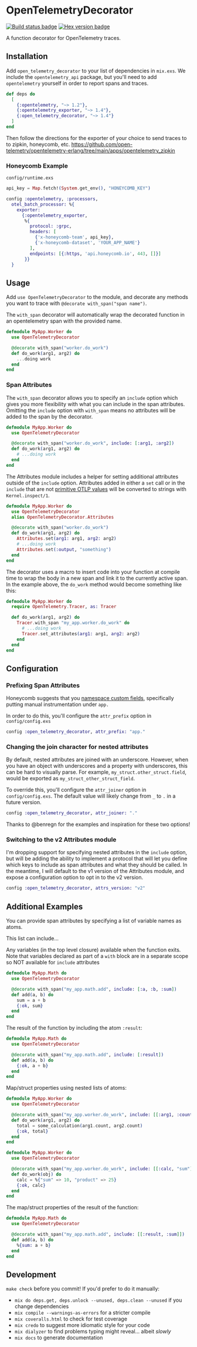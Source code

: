 # OpenTelemetryDecorator

[![Build status badge](https://github.com/marcdel/open_telemetry_decorator/workflows/Elixir%20CI/badge.svg)](https://github.com/marcdel/open_telemetry_decorator/actions)
[![Hex version badge](https://img.shields.io/hexpm/v/open_telemetry_decorator.svg)](https://hex.pm/packages/open_telemetry_decorator)

<!-- MDOC -->
<!-- INCLUDE -->
A function decorator for OpenTelemetry traces.

## Installation

Add `open_telemetry_decorator` to your list of dependencies in `mix.exs`. We include the `opentelemetry_api` package, but you'll need to add `opentelemetry` yourself in order to report spans and traces.

```elixir
def deps do
  [
    {:opentelemetry, "~> 1.2"},
    {:opentelemetry_exporter, "~> 1.4"},
    {:open_telemetry_decorator, "~> 1.4"}
  ]
end
```

Then follow the directions for the exporter of your choice to send traces to to zipkin, honeycomb, etc.
https://github.com/open-telemetry/opentelemetry-erlang/tree/main/apps/opentelemetry_zipkin

### Honeycomb Example

`config/runtime.exs`
```elixir
api_key = Map.fetch!(System.get_env(), "HONEYCOMB_KEY")

config :opentelemetry, :processors,
  otel_batch_processor: %{
    exporter:
      {:opentelemetry_exporter,
       %{
         protocol: :grpc,
         headers: [
           {'x-honeycomb-team', api_key},
           {'x-honeycomb-dataset', 'YOUR_APP_NAME'}
         ],
         endpoints: [{:https, 'api.honeycomb.io', 443, []}]
       }}
  }

```

## Usage

Add `use OpenTelemetryDecorator` to the module, and decorate any methods you want to trace with `@decorate with_span("span name")`.

The `with_span` decorator will automatically wrap the decorated function in an opentelemetry span with the provided name.

```elixir
defmodule MyApp.Worker do
  use OpenTelemetryDecorator

  @decorate with_span("worker.do_work")
  def do_work(arg1, arg2) do
    ...doing work
  end
end
```

### Span Attributes

The `with_span` decorator allows you to specify an `include` option which gives you more flexibility with what you can include in the span attributes. Omitting the `include` option with `with_span` means no attributes will be added to the span by the decorator.

```elixir
defmodule MyApp.Worker do
  use OpenTelemetryDecorator

  @decorate with_span("worker.do_work", include: [:arg1, :arg2])
  def do_work(arg1, arg2) do
    # ...doing work
  end
end
```

The Attributes module includes a helper for setting additional attributes outside of the `include` option. Attributes added in either a `set` call or in the `include` that are not [primitive OTLP values](https://github.com/open-telemetry/opentelemetry-specification/blob/main/specification/common/README.md#attribute) will be converted to strings with `Kernel.inspect/1`.

```elixir
defmodule MyApp.Worker do
  use OpenTelemetryDecorator
  alias OpenTelemetryDecorator.Attributes

  @decorate with_span("worker.do_work")
  def do_work(arg1, arg2) do
    Attributes.set(arg1: arg1, arg2: arg2)
    # ...doing work
    Attributes.set(:output, "something")
  end
end
```

The decorator uses a macro to insert code into your function at compile time to wrap the body in a new span and link it to the currently active span. In the example above, the `do_work` method would become something like this:

```elixir
defmodule MyApp.Worker do
  require OpenTelemetry.Tracer, as: Tracer

  def do_work(arg1, arg2) do
    Tracer.with_span "my_app.worker.do_work" do
      # ...doing work
      Tracer.set_attributes(arg1: arg1, arg2: arg2)
    end
  end
end
```

## Configuration

### Prefixing Span Attributes
Honeycomb suggests that you [namespace custom fields](https://docs.honeycomb.io/getting-data-in/data-best-practices/#namespace-custom-fields), specifically putting manual instrumentation under `app.`

In order to do this, you'll configure the `attr_prefix` option in `config/config.exs`
```elixir
config :open_telemetry_decorator, attr_prefix: "app."
```

### Changing the join character for nested attributes
By default, nested attributes are joined with an underscore. However, when you have an object with underscores and a property with underscores, this can be hard to visually parse. For example, `my_struct.other_struct.field`, would be exported as `my_struct_other_struct_field`.

To override this, you'll configure the `attr_joiner` option in `config/config.exs`. The default value will likely change from `_` to `.` in a future version.
```elixir
config :open_telemetry_decorator, attr_joiner: "."
```

Thanks to @benregn for the examples and inspiration for these two options!

### Switching to the v2 Attributes module

I'm dropping support for specifying nested attributes in the `include` option, but will be adding the ability to implement a protocol that will let you define which keys to include as span attributes and what they should be called. In the meantime, I will default to the v1 version of the Attributes module, and expose a configuration option to opt in to the v2 version.

```elixir
config :open_telemetry_decorator, attrs_version: "v2"
```

## Additional Examples

You can provide span attributes by specifying a list of variable names as atoms.

This list can include...

Any variables (in the top level closure) available when the function exits.
Note that variables declared as part of a `with` block are in a separate scope so NOT available for `include` attributes

```elixir
defmodule MyApp.Math do
  use OpenTelemetryDecorator

  @decorate with_span("my_app.math.add", include: [:a, :b, :sum])
  def add(a, b) do
    sum = a + b
    {:ok, sum}
  end
end
```

The result of the function by including the atom `:result`:

```elixir
defmodule MyApp.Math do
  use OpenTelemetryDecorator

  @decorate with_span("my_app.math.add", include: [:result])
  def add(a, b) do
    {:ok, a + b}
  end
end
```

Map/struct properties using nested lists of atoms:

```elixir
defmodule MyApp.Worker do
  use OpenTelemetryDecorator

  @decorate with_span("my_app.worker.do_work", include: [[:arg1, :count], [:arg2, :count], :total])
  def do_work(arg1, arg2) do
    total = some_calculation(arg1.count, arg2.count)
    {:ok, total}
  end
end
```

```elixir
defmodule MyApp.Worker do
  use OpenTelemetryDecorator

  @decorate with_span("my_app.worker.do_work", include: [[:calc, "sum"], [:calc, "product"]])
  def do_work(obj) do
    calc = %{"sum" => 10, "product" => 25}
    {:ok, calc}
  end
end
```

The map/struct properties of the result of the function:

```elixir
defmodule MyApp.Math do
  use OpenTelemetryDecorator

  @decorate with_span("my_app.math.add", include: [[:result, :sum]])
  def add(a, b) do
    %{sum: a + b}
  end
end
```

## Development

`make check` before you commit! If you'd prefer to do it manually:

* `mix do deps.get, deps.unlock --unused, deps.clean --unused` if you change dependencies
* `mix compile --warnings-as-errors` for a stricter compile
* `mix coveralls.html` to check for test coverage
* `mix credo` to suggest more idiomatic style for your code
* `mix dialyzer` to find problems typing might reveal… albeit *slowly*
* `mix docs` to generate documentation

<!-- MDOC -->